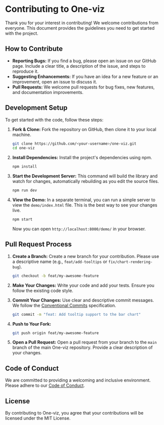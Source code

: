 # Contributing to One-viz

Thank you for your interest in contributing! We welcome contributions from everyone. This document provides the guidelines you need to get started with the project.

## How to Contribute

*   **Reporting Bugs:** If you find a bug, please open an issue on our GitHub page. Include a clear title, a description of the issue, and steps to reproduce it.
*   **Suggesting Enhancements:** If you have an idea for a new feature or an improvement, open an issue to discuss it.
*   **Pull Requests:** We welcome pull requests for bug fixes, new features, and documentation improvements.

## Development Setup

To get started with the code, follow these steps:

1.  **Fork & Clone:** Fork the repository on GitHub, then clone it to your local machine.
    ```bash
    git clone https://github.com/<your-username>/one-viz.git
    cd one-viz
    ```

2.  **Install Dependencies:** Install the project's dependencies using npm.
    ```bash
    npm install
    ```

3.  **Start the Development Server:** This command will build the library and watch for changes, automatically rebuilding as you edit the source files.
    ```bash
    npm run dev
    ```

4.  **View the Demo:** In a separate terminal, you can run a simple server to view the `demo/index.html` file. This is the best way to see your changes live.
    ```bash
    npm start
    ```
    Now you can open `http://localhost:8000/demo/` in your browser.

## Pull Request Process

1.  **Create a Branch:** Create a new branch for your contribution. Please use a descriptive name (e.g., `feat/add-tooltips` or `fix/chart-rendering-bug`).
    ```bash
    git checkout -b feat/my-awesome-feature
    ```

2.  **Make Your Changes:** Write your code and add your tests. Ensure you follow the existing code style.

3.  **Commit Your Changes:** Use clear and descriptive commit messages. We follow the [Conventional Commits](https://www.conventionalcommits.org/) specification.
    ```bash
    git commit -m "feat: Add tooltip support to the bar chart"
    ```

4.  **Push to Your Fork:**
    ```bash
    git push origin feat/my-awesome-feature
    ```

5.  **Open a Pull Request:** Open a pull request from your branch to the `main` branch of the main One-viz repository. Provide a clear description of your changes.

## Code of Conduct

We are committed to providing a welcoming and inclusive environment. Please adhere to our [Code of Conduct](./CODE_OF_CONDUCT.md).

## License

By contributing to One-viz, you agree that your contributions will be licensed under the MIT License.
